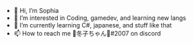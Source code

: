 - 👋 Hi, I’m Sophia
- 👀 I’m interested in Coding, gamedev, and learning new langs
- 🌱 I’m currently learning C#, japanese, and stuff like that
- 📫 How to reach me 🌺冬子ちゃん🌺#2007 on discord
